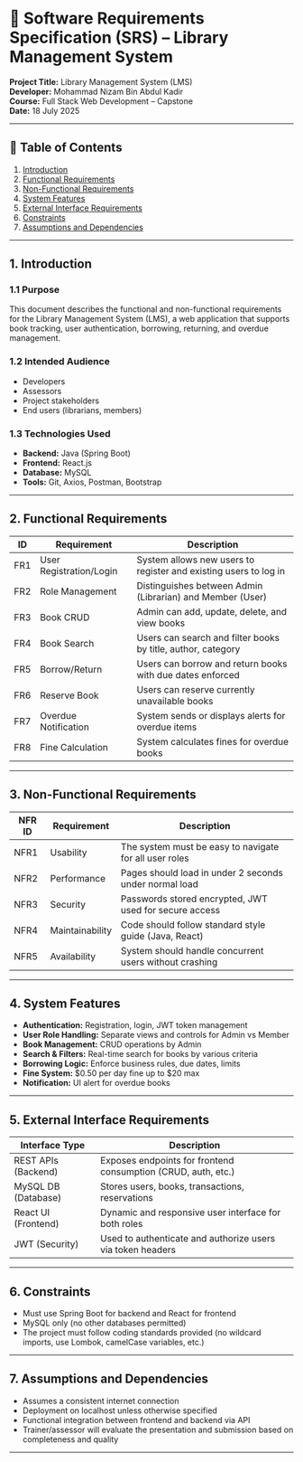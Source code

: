 # 📘 Software Requirements Specification (SRS) – Library Management System

**Project Title:** Library Management System (LMS)  
**Developer:** Mohammad Nizam Bin Abdul Kadir  
**Course:** Full Stack Web Development – Capstone  
**Date:** 18 July 2025  

---

## 📑 Table of Contents

1. [Introduction](#1-introduction)  
2. [Functional Requirements](#2-functional-requirements)  
3. [Non-Functional Requirements](#3-non-functional-requirements)  
4. [System Features](#4-system-features)  
5. [External Interface Requirements](#5-external-interface-requirements)  
6. [Constraints](#6-constraints)  
7. [Assumptions and Dependencies](#7-assumptions-and-dependencies)  

---

## 1. Introduction

### 1.1 Purpose  
This document describes the functional and non-functional requirements for the Library Management System (LMS), a web application that supports book tracking, user authentication, borrowing, returning, and overdue management.

### 1.2 Intended Audience  
- Developers  
- Assessors  
- Project stakeholders  
- End users (librarians, members)

### 1.3 Technologies Used  
- **Backend:** Java (Spring Boot)  
- **Frontend:** React.js  
- **Database:** MySQL  
- **Tools:** Git, Axios, Postman, Bootstrap  

---

## 2. Functional Requirements

| ID   | Requirement              | Description |
|------|--------------------------|-------------|
| FR1  | User Registration/Login  | System allows new users to register and existing users to log in |
| FR2  | Role Management          | Distinguishes between Admin (Librarian) and Member (User) |
| FR3  | Book CRUD                | Admin can add, update, delete, and view books |
| FR4  | Book Search              | Users can search and filter books by title, author, category |
| FR5  | Borrow/Return            | Users can borrow and return books with due dates enforced |
| FR6  | Reserve Book             | Users can reserve currently unavailable books |
| FR7  | Overdue Notification     | System sends or displays alerts for overdue items |
| FR8  | Fine Calculation         | System calculates fines for overdue books |

---

## 3. Non-Functional Requirements

| NFR ID | Requirement   | Description |
|--------|---------------|-------------|
| NFR1   | Usability     | The system must be easy to navigate for all user roles |
| NFR2   | Performance   | Pages should load in under 2 seconds under normal load |
| NFR3   | Security      | Passwords stored encrypted, JWT used for secure access |
| NFR4   | Maintainability | Code should follow standard style guide (Java, React) |
| NFR5   | Availability  | System should handle concurrent users without crashing |

---

## 4. System Features

- **Authentication:** Registration, login, JWT token management  
- **User Role Handling:** Separate views and controls for Admin vs Member  
- **Book Management:** CRUD operations by Admin  
- **Search & Filters:** Real-time search for books by various criteria  
- **Borrowing Logic:** Enforce business rules, due dates, limits  
- **Fine System:** $0.50 per day fine up to $20 max  
- **Notification:** UI alert for overdue books  

---

## 5. External Interface Requirements

| Interface Type | Description |
|----------------|-------------|
| REST APIs (Backend) | Exposes endpoints for frontend consumption (CRUD, auth, etc.) |
| MySQL DB (Database) | Stores users, books, transactions, reservations |
| React UI (Frontend) | Dynamic and responsive user interface for both roles |
| JWT (Security) | Used to authenticate and authorize users via token headers |

---

## 6. Constraints

- Must use Spring Boot for backend and React for frontend  
- MySQL only (no other databases permitted)  
- The project must follow coding standards provided (no wildcard imports, use Lombok, camelCase variables, etc.)  

---

## 7. Assumptions and Dependencies

- Assumes a consistent internet connection  
- Deployment on localhost unless otherwise specified  
- Functional integration between frontend and backend via API  
- Trainer/assessor will evaluate the presentation and submission based on completeness and quality  

---
